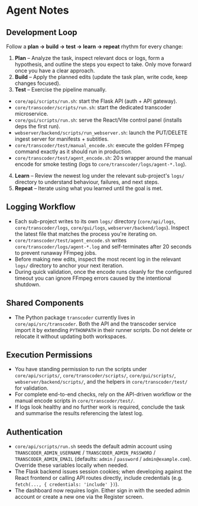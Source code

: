 # Agent Notes

## Development Loop
Follow a **plan → build → test → learn → repeat** rhythm for every change:

1. **Plan** – Analyze the task, inspect relevant docs or logs, form a hypothesis, and outline the steps you expect to take. Only move forward once you have a clear approach.
2. **Build** – Apply the planned edits (update the task plan, write code, keep changes focused).
3. **Test** – Exercise the pipeline manually.
 - `core/api/scripts/run.sh`: start the Flask API (auth + API gateway).
 - `core/transcoder/scripts/run.sh`: start the dedicated transcoder microservice.
 - `core/gui/scripts/run.sh`: serve the React/Vite control panel (installs deps the first run).
 - `webserver/backend/scripts/run_webserver.sh`: launch the PUT/DELETE ingest server for manifests + subtitles.
  - `core/transcoder/test/manual_encode.sh`: execute the golden FFmpeg command exactly as it should run in production.
  - `core/transcoder/test/agent_encode.sh`: 20 s wrapper around the manual encode for smoke testing (logs to `core/transcoder/logs/agent-*.log`).
4. **Learn** – Review the newest log under the relevant sub-project's `logs/` directory to understand behaviour, failures, and next steps.
5. **Repeat** – Iterate using what you learned until the goal is met.

## Logging Workflow
- Each sub-project writes to its own `logs/` directory (`core/api/logs`, `core/transcoder/logs`, `core/gui/logs`, `webserver/backend/logs`). Inspect the latest file that matches the process you're iterating on.
- `core/transcoder/test/agent_encode.sh` writes `core/transcoder/logs/agent-*.log` and self-terminates after 20 seconds to prevent runaway FFmpeg jobs.
- Before making new edits, inspect the most recent log in the relevant `logs/` directory to anchor your next iteration.
- During quick validation, once the encode runs cleanly for the configured timeout you can ignore FFmpeg errors caused by the intentional shutdown.

## Shared Components
- The Python package `transcoder` currently lives in `core/api/src/transcoder`. Both the API and the transcoder service import it by extending `PYTHONPATH` in their runner scripts. Do not delete or relocate it without updating both workspaces.

## Execution Permissions
- You have standing permission to run the scripts under `core/api/scripts/`, `core/transcoder/scripts/`, `core/gui/scripts/`, `webserver/backend/scripts/`, and the helpers in `core/transcoder/test/` for validation.
- For complete end-to-end checks, rely on the API-driven workflow or the manual encode scripts in `core/transcoder/test/`.
- If logs look healthy and no further work is required, conclude the task and summarise the results referencing the latest log.

## Authentication
- `core/api/scripts/run.sh` seeds the default admin account using `TRANSCODER_ADMIN_USERNAME` / `TRANSCODER_ADMIN_PASSWORD` / `TRANSCODER_ADMIN_EMAIL` (defaults: `admin` / `password` / `admin@example.com`). Override these variables locally when needed.
- The Flask backend issues session cookies; when developing against the React frontend or calling API routes directly, include credentials (e.g. `fetch(..., { credentials: 'include' })`).
- The dashboard now requires login. Either sign in with the seeded admin account or create a new one via the Register screen.
